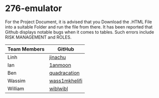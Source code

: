 # 276-emulator

For the Project Document, it is advised that you Download the .HTML File into a suitable Folder and run the file from there. It has been reported that Github displays notable bugs when it comes to tables. Such errors include RISK MANAGEMENT and ROLES. 

| Team Members          | GitHub                                                |
| -------------         |-------------                                          |
| Linh                  | [jinachu](https://github.com/jinachu)                 |  
| Ian                   | [1anmoon](https://github.com/1anmoon)                 |    
| Ben                   | [quadracation](https://github.com/quadracation)       |     
| Wassim                | [wass1mkhelifi](https://github.com/wass1mkhelifi)     |     
| William               | [wiblwibl](https://github.com/wiblwibl)               |     